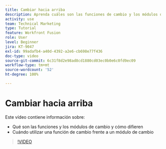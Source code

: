 ```yaml
---
title: Cambiar hacia arriba
description: Aprenda cuáles son las funciones de cambio y los módulos de cambios, y cuándo utilizar una función de cambio frente a un módulo de cambio en  [!DNL Adobe Workfront Fusion].
activity: use
team: Technical Marketing
type: Tutorial
feature: Workfront Fusion
role: User
level: Beginner
jira: KT-9047
exl-id: 99adafb4-a40d-4392-a2e6-cb698e77f436
doc-type: video
source-git-commit: 6c31f8d2e98ad8cd1880cd03ec0b0e6c0fd9ec09
workflow-type: tm+mt
source-wordcount: '52'
ht-degree: 100%

---
```


# Cambiar hacia arriba

Este vídeo contiene información sobre:

* Qué son las funciones y los módulos de cambio y cómo difieren
* Cuándo utilizar una función de cambio frente a un módulo de cambio

>[!VIDEO](https://video.tv.adobe.com/v/335288/?quality=12&learn=on)
